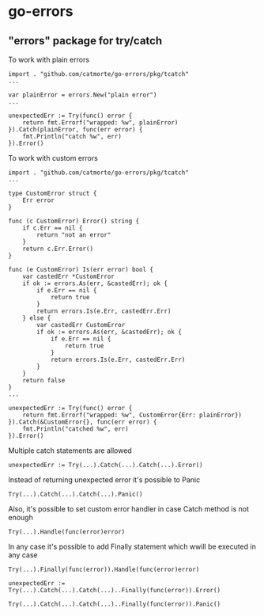 # go-errors

## "errors" package for try/catch

To work with plain errors

```
import . "github.com/catmorte/go-errors/pkg/tcatch"
...

var plainError = errors.New("plain error")
...

unexpectedErr := Try(func() error {
    return fmt.Errorf("wrapped: %w", plainError)
}).Catch(plainError, func(err error) {
    fmt.Println("catch %w", err)
}).Error()

```

To work with custom errors

```
import . "github.com/catmorte/go-errors/pkg/tcatch"
...

type CustomError struct {
    Err error
}

func (c CustomError) Error() string {
	if c.Err == nil {
		return "not an error"
	}
	return c.Err.Error()
}

func (e CustomError) Is(err error) bool {
	var castedErr *CustomError
	if ok := errors.As(err, &castedErr); ok {
		if e.Err == nil {
			return true
		}
		return errors.Is(e.Err, castedErr.Err)
	} else {
		var castedErr CustomError
		if ok := errors.As(err, &castedErr); ok {
			if e.Err == nil {
				return true
			}
			return errors.Is(e.Err, castedErr.Err)
		}
	}
	return false
}
...

unexpectedErr := Try(func() error {
    return fmt.Errorf("wrapped: %w", CustomError{Err: plainError})
}).Catch(&CustomError{}, func(err error) {
    fmt.Println("catched %w", err)
}).Error()

```

Multiple catch statements are allowed

```
unexpectedErr := Try(...).Catch(...).Catch(...).Error()
```

Instead of returning unexpected error it's possible to Panic

```
Try(...).Catch(...).Catch(...).Panic()
```

Also, it's possible to set custom error handler in case Catch method is not enough

```
Try(...).Handle(func(error)error)
```

In any case it's possible to add Finally statement which wwill be executed in any case

```
Try(...).Finally(func(error)).Handle(func(error)error)

unexpectedErr := Try(...).Catch(...).Catch(...)..Finally(func(error)).Error()

Try(...).Catch(...).Catch(...)..Finally(func(error)).Panic()
```
